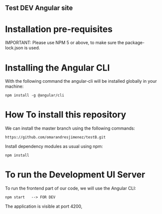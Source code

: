## Test DEV   Angular site   



# Installation pre-requisites

IMPORTANT: Please use NPM 5 or above, to make sure the package-lock.json is used.


# Installing the Angular CLI

With the following command the angular-cli will be installed globally in your machine:

    npm install -g @angular/cli 


# How To install this repository

We can install the master branch using the following commands:

    https://github.com/omarandresjimenez/testB.git

Install dependency modules as usual using npm:

    npm install 


# To run the Development UI Server

To run the frontend part of our code, we will use the Angular CLI:

    npm start   --> FOR DEV
  

The application is visible at port 4200,  
